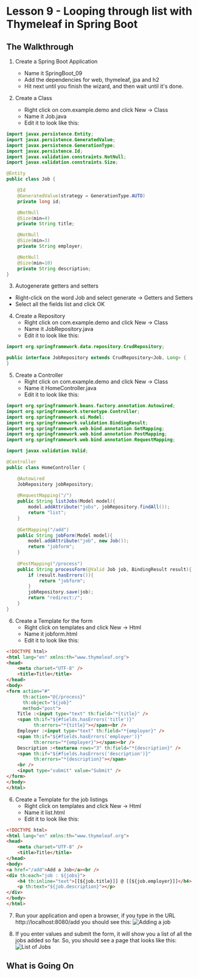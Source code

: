 # Lesson 9 - Looping through list with Thymeleaf in Spring Boot 
## The Walkthrough 

1. Create a Spring Boot Application 
	* Name it SpringBoot_09 
	* Add the dependencies for web, thymeleaf, jpa and h2 
	* Hit next until you finish the wizard, and then wait until it's done.    

2. Create a Class 
	* Right click on com.example.demo and click New -> Class 
	* Name it Job.java 
	* Edit it to look like this: 
```java
import javax.persistence.Entity;
import javax.persistence.GeneratedValue;
import javax.persistence.GenerationType;
import javax.persistence.Id;
import javax.validation.constraints.NotNull;
import javax.validation.constraints.Size;

@Entity
public class Job {

    @Id
    @GeneratedValue(strategy = GenerationType.AUTO)
    private long id;

    @NotNull
    @Size(min=4)
    private String title;

    @NotNull
    @Size(min=3)
    private String employer;

    @NotNull
    @Size(min=10)
    private String description;
}
```

3. Autogenerate getters and setters
  * Right-click on the word Job and select generate -> Getters and Setters
  * Select all the fields list and click OK

4. Create a Repository 
	* Right click on com.example.demo and click New -> Class 
	* Name it JobRepository.java 
	* Edit it to look like this: 
```java
import org.springframework.data.repository.CrudRepository;

public interface JobRepository extends CrudRepository<Job, Long> {    
}
```

5. Create a Controller 
	* Right click on com.example.demo and click New -> Class 
	* Name it HomeController.java 
	* Edit it to look like this: 
```java
import org.springframework.beans.factory.annotation.Autowired;
import org.springframework.stereotype.Controller;
import org.springframework.ui.Model;
import org.springframework.validation.BindingResult;
import org.springframework.web.bind.annotation.GetMapping;
import org.springframework.web.bind.annotation.PostMapping;
import org.springframework.web.bind.annotation.RequestMapping;

import javax.validation.Valid;

@Controller
public class HomeController {

    @Autowired
    JobRepository jobRepository;
    
    @RequestMapping("/")
    public String listJobs(Model model){
        model.addAttribute("jobs", jobRepository.findAll());
        return "list";
    }
    
    @GetMapping("/add")
    public String jobForm(Model model){
        model.addAttribute("job", new Job());
        return "jobform";
    }
    
    @PostMapping("/process")
    public String processForm(@Valid Job job, BindingResult result){
        if (result.hasErrors()){
            return "jobform";
        }
        jobRepository.save(job);
        return "redirect:/";
    }
}
```

6. Create a Template for the form
  	* Right click on templates and click New -> Html 
	* Name it jobform.html 
	* Edit it to look like this: 
```html
<!DOCTYPE html>
<html lang="en" xmlns:th="www.thymeleaf.org">
<head>
    <meta charset="UTF-8" />
    <title>Title</title>
</head>
<body>
<form action="#"
      th:action="@{/process}"
      th:object="${job}"
      method="post">
    Title :<input type="text" th:field="*{title}" />
    <span th:if="${#fields.hasErrors('title')}"
          th:errors="*{title}"></span><br />
    Employer :<input type="text" th:field="*{employer}" />
    <span th:if="${#fields.hasErrors('employer')}"
          th:errors="*{employer}"></span><br />
    Description :<textarea rows="3" th:field="*{description}" />
    <span th:if="${#fields.hasErrors('description')}"
          th:errors="*{description}"></span>
    <br />
    <input type="submit" value="Submit" />
</form>
</body>
</html>
```

6. Create a Template for the job listings
  	* Right click on templates and click New -> Html 
	* Name it list.html 
	* Edit it to look like this: 
```html
<!DOCTYPE html>
<html lang="en" xmlns:th="www.thymeleaf.org">
<head>
    <meta charset="UTF-8" />
    <title>Title</title>
</head>
<body>
<a href="/add">Add a Job</a><br />
<div th:each="job : ${jobs}">
    <h4 th:inline="text">[[${job.title}]] @ [[${job.employer}]]</h4>
    <p th:text="${job.description}"></p>
</div>
</body>
</html>
```

7. Run your application and open a browser, if you type in the URL http://localhost:8080/add you should see this: 
![Adding a job](https://github.com/ajhenley/unofficialguides/blob/master/IntroToSpringBoot/img/Lesson09a.png "Adding a job")

8. If you enter values and submit the form, it will show you a list of all the jobs added so far. So, you should see a page that looks like this:  
![List of Jobs](https://github.com/ajhenley/unofficialguides/blob/master/IntroToSpringBoot/img/Lesson09b.png "List of Jobs")


## What is Going On
